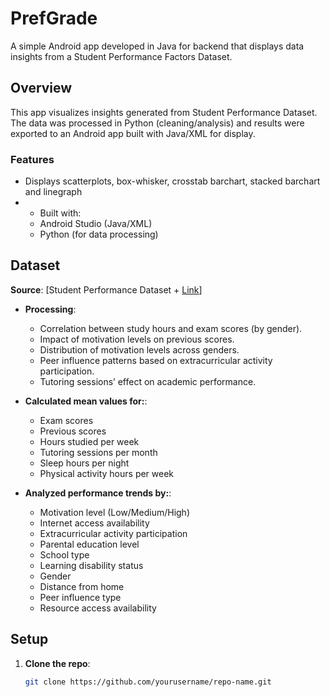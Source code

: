 # PrefGrade

A simple Android app developed in Java for backend that displays data insights from a Student Performance Factors Dataset. 

## **Overview** 

This app visualizes insights generated from Student Performance Dataset. The data was processed in Python (cleaning/analysis) and results were exported to an Android app built with Java/XML for display.  

### **Features**  
- Displays scatterplots, box-whisker, crosstab barchart, stacked barchart and linegraph
- - Built with:  
  - Android Studio (Java/XML)  
  - Python (for data processing)
    
## **Dataset**  

**Source**: [Student Performance Dataset + [Link](https://www.kaggle.com/datasets/lainguyn123/student-performance-factors)]

- **Processing**:
  - Correlation between study hours and exam scores (by gender).
  - Impact of motivation levels on previous scores.
  - Distribution of motivation levels across genders.
  - Peer influence patterns based on extracurricular activity participation.
  - Tutoring sessions’ effect on academic performance.
    
- **Calculated mean values for:**:
  - Exam scores
  - Previous scores
  - Hours studied per week
  - Tutoring sessions per month
  - Sleep hours per night
  - Physical activity hours per week
    
- **Analyzed performance trends by:**:
  - Motivation level (Low/Medium/High)
  - Internet access availability
  - Extracurricular activity participation
  - Parental education level
  - School type
  - Learning disability status
  - Gender
  - Distance from home
  - Peer influence type
  - Resource access availability
    
## **Setup**  
1. **Clone the repo**:  
   ```bash  
   git clone https://github.com/yourusername/repo-name.git  

